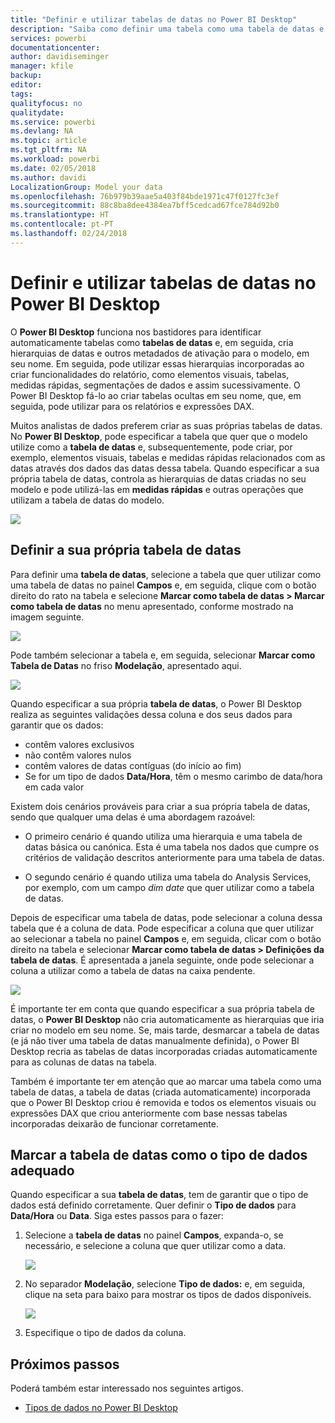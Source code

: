 ```yaml
---
title: "Definir e utilizar tabelas de datas no Power BI Desktop"
description: "Saiba como definir uma tabela como uma tabela de datas e o que isso no Power BI Desktop"
services: powerbi
documentationcenter: 
author: davidiseminger
manager: kfile
backup: 
editor: 
tags: 
qualityfocus: no
qualitydate: 
ms.service: powerbi
ms.devlang: NA
ms.topic: article
ms.tgt_pltfrm: NA
ms.workload: powerbi
ms.date: 02/05/2018
ms.author: davidi
LocalizationGroup: Model your data
ms.openlocfilehash: 76b979b39aae5a403f84bde1971c47f0127fc3ef
ms.sourcegitcommit: 88c8ba8dee4384ea7bff5cedcad67fce784d92b0
ms.translationtype: HT
ms.contentlocale: pt-PT
ms.lasthandoff: 02/24/2018
---
```

# <a name="set-and-use-date-tables-in-power-bi-desktop"></a>Definir e utilizar tabelas de datas no Power BI Desktop

O **Power BI Desktop** funciona nos bastidores para identificar automaticamente tabelas como **tabelas de datas** e, em seguida, cria hierarquias de datas e outros metadados de ativação para o modelo, em seu nome. Em seguida, pode utilizar essas hierarquias incorporadas ao criar funcionalidades do relatório, como elementos visuais, tabelas, medidas rápidas, segmentações de dados e assim sucessivamente. O Power BI Desktop fá-lo ao criar tabelas ocultas em seu nome, que, em seguida, pode utilizar para os relatórios e expressões DAX.

Muitos analistas de dados preferem criar as suas próprias tabelas de datas. No **Power BI Desktop**, pode especificar a tabela que quer que o modelo utilize como a **tabela de datas** e, subsequentemente, pode criar, por exemplo, elementos visuais, tabelas e medidas rápidas relacionados com as datas através dos dados das datas dessa tabela. Quando especificar a sua própria tabela de datas, controla as hierarquias de datas criadas no seu modelo e pode utilizá-las em **medidas rápidas** e outras operações que utilizam a tabela de datas do modelo. 

![](media/desktop-date-tables/date-tables_01.png)

## <a name="setting-your-own-date-table"></a>Definir a sua própria tabela de datas

Para definir uma **tabela de datas**, selecione a tabela que quer utilizar como uma tabela de datas no painel **Campos** e, em seguida, clique com o botão direito do rato na tabela e selecione **Marcar como tabela de datas > Marcar como tabela de datas** no menu apresentado, conforme mostrado na imagem seguinte.

![](media/desktop-date-tables/date-tables_02.png)

Pode também selecionar a tabela e, em seguida, selecionar **Marcar como Tabela de Datas** no friso **Modelação**, apresentado aqui.

![](media/desktop-date-tables/date-tables_02b.png)

Quando especificar a sua própria **tabela de datas**, o Power BI Desktop realiza as seguintes validações dessa coluna e dos seus dados para garantir que os dados:

* contêm valores exclusivos
* não contêm valores nulos
* contêm valores de datas contíguas (do início ao fim)
* Se for um tipo de dados **Data/Hora**, têm o mesmo carimbo de data/hora em cada valor

Existem dois cenários prováveis para criar a sua própria tabela de datas, sendo que qualquer uma delas é uma abordagem razoável:

* O primeiro cenário é quando utiliza uma hierarquia e uma tabela de datas básica ou canónica. Esta é uma tabela nos dados que cumpre os critérios de validação descritos anteriormente para uma tabela de datas. 

* O segundo cenário é quando utiliza uma tabela do Analysis Services, por exemplo, com um campo *dim date* que quer utilizar como a tabela de datas. 

Depois de especificar uma tabela de datas, pode selecionar a coluna dessa tabela que é a coluna de data. Pode especificar a coluna que quer utilizar ao selecionar a tabela no painel **Campos** e, em seguida, clicar com o botão direito na tabela e selecionar **Marcar como tabela de datas > Definições da tabela de datas**. É apresentada a janela seguinte, onde pode selecionar a coluna a utilizar como a tabela de datas na caixa pendente.

![](media/desktop-date-tables/date-tables_03.png)

É importante ter em conta que quando especificar a sua própria tabela de datas, o **Power BI Desktop** não cria automaticamente as hierarquias que iria criar no modelo em seu nome. Se, mais tarde, desmarcar a tabela de datas (e já não tiver uma tabela de datas manualmente definida), o Power BI Desktop recria as tabelas de datas incorporadas criadas automaticamente para as colunas de datas na tabela.

Também é importante ter em atenção que ao marcar uma tabela como uma tabela de datas, a tabela de datas (criada automaticamente) incorporada que o Power BI Desktop criou é removida e todos os elementos visuais ou expressões DAX que criou anteriormente com base nessas tabelas incorporadas deixarão de funcionar corretamente. 

## <a name="marking-your-date-table-as-the-appropriate-data-type"></a>Marcar a tabela de datas como o tipo de dados adequado

Quando especificar a sua **tabela de datas**, tem de garantir que o tipo de dados está definido corretamente. Quer definir o **Tipo de dados** para **Data/Hora** ou **Data**. Siga estes passos para o fazer:

1. Selecione a **tabela de datas** no painel **Campos**, expanda-o, se necessário, e selecione a coluna que quer utilizar como a data.
   
    ![](media/desktop-date-tables/date-tables_04.png) 

2. No separador **Modelação**, selecione **Tipo de dados:** e, em seguida, clique na seta para baixo para mostrar os tipos de dados disponíveis.

    ![](media/desktop-date-tables/date-tables_05.png)

3. Especifique o tipo de dados da coluna. 


## <a name="next-steps"></a>Próximos passos

Poderá também estar interessado nos seguintes artigos.

* [Tipos de dados no Power BI Desktop](desktop-data-types.md)

 
